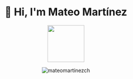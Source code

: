 ### <h1 align ="center">👋 Hi, I'm Mateo Martínez</h1>
<div id="header" align="center">
  <img src="https://media.giphy.com/media/M9gbBd9nbDrOTu1Mqx/giphy.gif" width="100"/>
</div>
<p align="center"><img src="https://github-readme-stats.vercel.app/api/top-langs?username=mateomartinezch&show_icons=true&theme=cobalt&title_color=adbac7&text_color=adbac7&bg_color=22272e&locale=en&layout=compact" alt="mateomartinezch" /></p>
<!--
**MateoMartinezCh/MateoMartinezCh** is a ✨ _special_ ✨ repository because its `README.md` (this file) appears on your GitHub profile.

Here are some ideas to get you started:

- 🔭 I’m currently working on ...
- 🌱 I’m currently learning ...
- 👯 I’m looking to collaborate on ...
- 🤔 I’m looking for help with ...
- 💬 Ask me about ...
- 📫 How to reach me: ...
- 😄 Pronouns: ...
- ⚡ Fun fact: ...
-->
